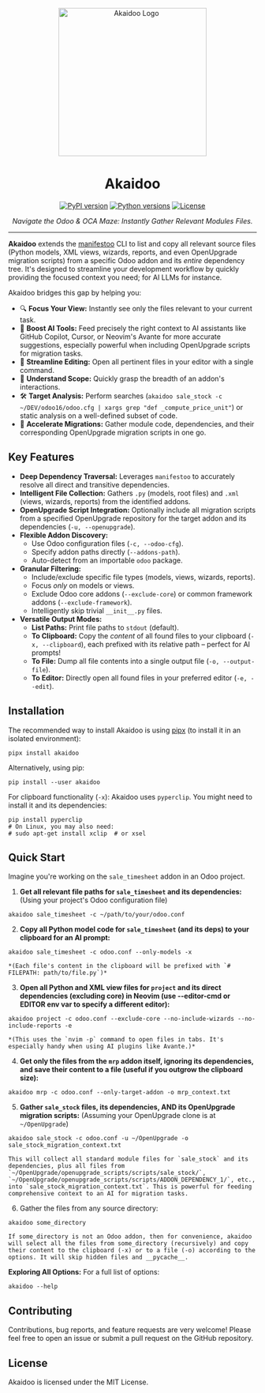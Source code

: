 <p align="center">
  <img src="assets/akaidoo.png" alt="Akaidoo Logo" width="300"/>
</p>

<h1 align="center">Akaidoo</h1>

<p align="center">
  <!-- TODO: Uncomment and update badges once set up -->
  <!-- <a href="YOUR_GITHUB_ACTIONS_LINK"><img src="YOUR_GITHUB_ACTIONS_BADGE_SVG" alt="Build Status"></a> -->
  <!-- <a href="YOUR_CODECOV_LINK"><img src="YOUR_CODECOV_BADGE_SVG" alt="Coverage Status"></a> -->
  <a href="https://pypi.org/project/akaidoo/"><img src="https://img.shields.io/pypi/v/akaidoo.svg" alt="PyPI version"></a>
  <a href="https://pypi.org/project/akaidoo/"><img src="https://img.shields.io/pypi/pyversions/akaidoo.svg" alt="Python versions"></a>
  <a href="LICENSE"><img src="https://img.shields.io/pypi/l/akaidoo.svg" alt="License"></a>
</p>

<p align="center">
  <i>Navigate the Odoo & OCA Maze: Instantly Gather Relevant Modules Files.</i>
</p>

---

**Akaidoo** extends the [manifestoo](https://github.com/acsone/manifestoo) CLI to list
and copy all relevant source files (Python models, XML views, wizards, reports, and even
OpenUpgrade migration scripts) from a specific Odoo addon and its _entire_ dependency
tree. It's designed to streamline your development workflow by quickly providing the
focused context you need; for AI LLMs for instance.

Akaidoo bridges this gap by helping you:

- 🔍 **Focus Your View:** Instantly see only the files relevant to your current task.
- 🤖 **Boost AI Tools:** Feed precisely the right context to AI assistants like GitHub
  Copilot, Cursor, or Neovim's Avante for more accurate suggestions, especially powerful
  when including OpenUpgrade scripts for migration tasks.
- 📝 **Streamline Editing:** Open all pertinent files in your editor with a single
  command.
- 🧩 **Understand Scope:** Quickly grasp the breadth of an addon's interactions.
- 🛠️ **Target Analysis:** Perform searches
  (`akaidoo sale_stock -c ~/DEV/odoo16/odoo.cfg | xargs grep "def _compute_price_unit"`)
  or static analysis on a well-defined subset of code.
- 🚀 **Accelerate Migrations:** Gather module code, dependencies, and their
  corresponding OpenUpgrade migration scripts in one go.

## Key Features

- **Deep Dependency Traversal:** Leverages `manifestoo` to accurately resolve all direct
  and transitive dependencies.
- **Intelligent File Collection:** Gathers `.py` (models, root files) and `.xml` (views,
  wizards, reports) from the identified addons.
- **OpenUpgrade Script Integration:** Optionally include all migration scripts from a
  specified OpenUpgrade repository for the target addon and its dependencies
  (`-u, --openupgrade`).
- **Flexible Addon Discovery:**
  - Use Odoo configuration files (`-c, --odoo-cfg`).
  - Specify addon paths directly (`--addons-path`).
  - Auto-detect from an importable `odoo` package.
- **Granular Filtering:**
  - Include/exclude specific file types (models, views, wizards, reports).
  - Focus _only_ on models or views.
  - Exclude Odoo core addons (`--exclude-core`) or common framework addons
    (`--exclude-framework`).
  - Intelligently skip trivial `__init__.py` files.
- **Versatile Output Modes:**
  - **List Paths:** Print file paths to `stdout` (default).
  - **To Clipboard:** Copy the _content_ of all found files to your clipboard
    (`-x, --clipboard`), each prefixed with its relative path – perfect for AI prompts!
  - **To File:** Dump all file contents into a single output file (`-o, --output-file`).
  - **To Editor:** Directly open all found files in your preferred editor
    (`-e, --edit`).

## Installation

<!--- install-begin -->

The recommended way to install Akaidoo is using [pipx](https://pypi.org/project/pipx/)
(to install it in an isolated environment):

```console
pipx install akaidoo
```

Alternatively, using pip:

```console
pip install --user akaidoo
```

For clipboard functionality (`-x`): Akaidoo uses `pyperclip`. You might need to install
it and its dependencies:

```console
pip install pyperclip
# On Linux, you may also need:
# sudo apt-get install xclip  # or xsel
```

<!--- install-end -->

## Quick Start

Imagine you're working on the `sale_timesheet` addon in an Odoo project.

1.  **Get all relevant file paths for `sale_timesheet` and its dependencies:** (Using
    your project's Odoo configuration file)

```console
akaidoo sale_timesheet -c ~/path/to/your/odoo.conf
```

2.  **Copy all Python model code for `sale_timesheet` (and its deps) to your clipboard
    for an AI prompt:**

```console
akaidoo sale_timesheet -c odoo.conf --only-models -x
```

    *(Each file's content in the clipboard will be prefixed with `# FILEPATH: path/to/file.py`)*

3.  **Open all Python and XML view files for `project` and its direct dependencies
    (excluding core) in Neovim (use --editor-cmd or EDITOR env var to specify a
    different editor):**

```console
akaidoo project -c odoo.conf --exclude-core --no-include-wizards --no-include-reports -e
```

    *(This uses the `nvim -p` command to open files in tabs. It's especially handy when using AI plugins like Avante.)*

4.  **Get only the files from the `mrp` addon itself, ignoring its dependencies, and
    save their content to a file (useful if you outgrow the clipboard size):**

```console
akaidoo mrp -c odoo.conf --only-target-addon -o mrp_context.txt
```

5.  **Gather `sale_stock` files, its dependencies, AND its OpenUpgrade migration
    scripts:** (Assuming your OpenUpgrade clone is at `~/OpenUpgrade`)

```console
akaidoo sale_stock -c odoo.conf -u ~/OpenUpgrade -o sale_stock_migration_context.txt
```

    This will collect all standard module files for `sale_stock` and its dependencies, plus all files from `~/OpenUpgrade/openupgrade_scripts/scripts/sale_stock/`, `~/OpenUpgrade/openupgrade_scripts/scripts/ADDON_DEPENDENCY_1/`, etc., into `sale_stock_migration_context.txt`. This is powerful for feeding comprehensive context to an AI for migration tasks.

6.  Gather the files from any source directory:

```console
akaidoo some_directory
```

    If some_directory is not an Odoo addon, then for convenience, akaidoo will select all the files from some_directory (recursively) and copy their content to the clipboard (-x) or to a file (-o) according to the options. It will skip hidden files and __pycache__.

**Exploring All Options:** For a full list of options:

```console
akaidoo --help
```

## Contributing

Contributions, bug reports, and feature requests are very welcome! Please feel free to
open an issue or submit a pull request on the GitHub repository.

## License

Akaidoo is licensed under the MIT License.
